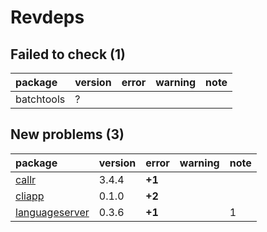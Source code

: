# Revdeps

## Failed to check (1)

|package    |version |error |warning |note |
|:----------|:-------|:-----|:-------|:----|
|batchtools |?       |      |        |     |

## New problems (3)

|package                                      |version |error  |warning |note |
|:--------------------------------------------|:-------|:------|:-------|:----|
|[callr](problems.md#callr)                   |3.4.4   |__+1__ |        |     |
|[cliapp](problems.md#cliapp)                 |0.1.0   |__+2__ |        |     |
|[languageserver](problems.md#languageserver) |0.3.6   |__+1__ |        |1    |


